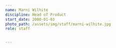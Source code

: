 ```yaml
---
name: Marni Wilhite
discipline: Head of Product
start_date: 2000-01-03
photo_path: /assets/img/staff/marni-wilhite.jpg
role: staff


---
```

